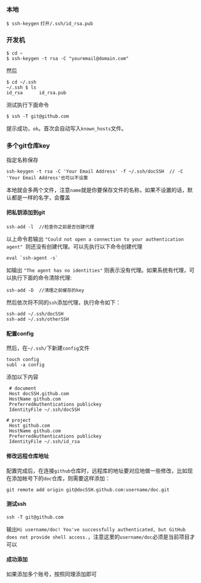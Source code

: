 ### 本地

`$ ssh-keygen`
`打开/.ssh/id_rsa.pub`

### 开发机

```
$ cd ~
$ ssh-keygen -t rsa -C "youremail@domain.com"
```

然后
```
$ cd ~/.ssh
~/.ssh $ ls
id_rsa      id_rsa.pub
```
测试执行下面命令
```
$ ssh -T git@github.com  
```
提示成功，`ok`。首次会自动写入`known_hosts`文件。

### 多个git仓库key
指定名称保存
```
ssh-keygen -t rsa -C 'Your Email Address' -f ~/.ssh/docSSH  // -C 'Your Email Address'也可以不设置
```
本地就会多两个文件，注意`name`就是你要保存文件的名称，如果不设置的话，默认都是一样的名字，会覆盖
#### 把私钥添加到git
```
ssh-add -l  //检查你之前是否创建代理
```
以上命令若输出 `"Could not open a connection to your authentication agent" `则还没有创建代理。可以先执行以下命令创建代理
```
eval `ssh-agent -s`
```
如输出 `"The agent has no identities"` 则表示没有代理。如果系统有代理，可以执行下面的命令清除代理:
```
ssh-add -D  //清理之前缓存的key
```
然后依次将不同的`ssh`添加代理，执行命令如下：
```
ssh-add ~/.ssh/docSSH
ssh-add ~/.ssh/otherSSH
```
#### 配置config
然后，在`~/.ssh/`下新建`config`文件
```
touch config
subl -a config
```
添加以下内容
```
 # document
 Host docSSH.github.com
 HostName github.com
 PreferredAuthentications publickey
 IdentityFile ~/.ssh/docSSH

# project
 Host github.com
 HostName github.com
 PreferredAuthentications publickey
 IdentityFile ~/.ssh/id_rsa

```

#### 修改远程仓库地址
配置完成后，在连接`github`仓库时，远程库的地址要对应地做一些修改，比如现在添加帐号下的`doc`仓库，则需要这样添加：
```
git remote add origin git@docSSH.github.com:username/doc.git
```

#### 测试ssh
```
ssh -T git@github.com
```
输出`Hi username/doc! You've successfully authenticated, but GitHub does not provide shell access.`，注意这里的`username/doc`必须是当前项目才可以

#### 成功添加
如果添加多个账号，按照同理添加即可
